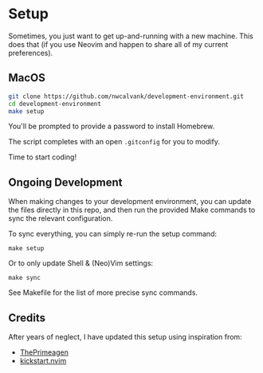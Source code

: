 # Setup

Sometimes, you just want to get up-and-running with a new machine. This does
that (if you use Neovim and happen to share all of my current preferences).

## MacOS

```bash
git clone https://github.com/nwcalvank/development-environment.git
cd development-environment
make setup
```

You'll be prompted to provide a password to install Homebrew.

The script completes with an open `.gitconfig` for you to modify.

Time to start coding!

## Ongoing Development

When making changes to your development environment, you can update the files
directly in this repo, and then run the provided Make commands to sync the
relevant configuration.

To sync everything, you can simply re-run the setup command:
```
make setup
```

Or to only update Shell & (Neo)Vim settings:
```
make sync
```

See Makefile for the list of more precise sync commands.

## Credits

After years of neglect, I have updated this setup using inspiration from:
- [ThePrimeagen](https://github.com/ThePrimeagen/init.lua)
- [kickstart.nvim](https://github.com/nvim-lua/kickstart.nvim)
